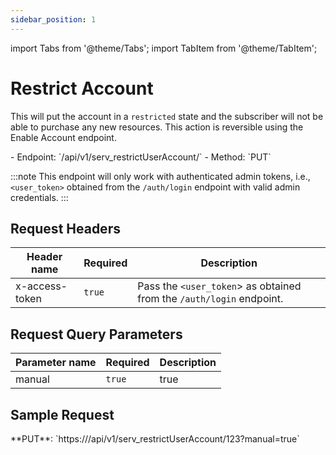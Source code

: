 ```yaml
---
sidebar_position: 1
---
```

import Tabs from '@theme/Tabs';
import TabItem from '@theme/TabItem';

# Restrict Account
This will put the account in a `restricted` state and the subscriber will not be able to purchase any new resources. This action is reversible using the Enable Account endpoint.

<div className="custom-block-peach">
- Endpoint: `/api/v1/serv_restrictUserAccount/<user_id>` 
- Method: `PUT`
</div>

:::note
This endpoint will only work with authenticated admin tokens, i.e., `<user_token>` obtained from the `/auth/login` endpoint with valid admin credentials.
:::

## Request Headers

|Header name|Required|Description|
|---|---|---|
|x-access-token|`true`|Pass the `<user_token`> as obtained from the `/auth/login` endpoint.|

## Request Query Parameters

|Parameter name|Required|Description|
|---|---|---|
|manual|`true`|true|

## Sample Request
<div className="custom-block-green">
 **PUT**: `https://<api_url>/api/v1/serv_restrictUserAccount/123?manual=true`
</div>








